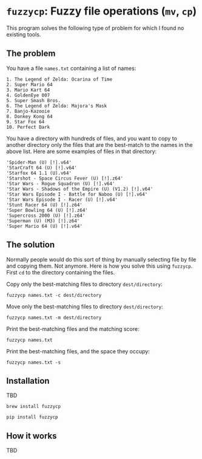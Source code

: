 # `fuzzycp`: Fuzzy file operations (`mv`, `cp`) 

This program solves the following type of problem for which I found no existing tools. 

## The problem

You have a file `names.txt` containing a list of names:

```
1. The Legend of Zelda: Ocarina of Time
2. Super Mario 64
3. Mario Kart 64
4. GoldenEye 007
5. Super Smash Bros.
6. The Legend of Zelda: Majora's Mask
7. Banjo-Kazooie
8. Donkey Kong 64
9. Star Fox 64
10. Perfect Dark
```

You have a directory with hundreds of files, and you want to copy to another directory only the files that are the best-match to the names in the above list. Here are some examples of files in that directory:

```
'Spider-Man (U) [!].v64'
'StarCraft 64 (U) [!].v64'
'Starfox 64 1.1 (U).v64'                                                                           'Starshot - Space Circus Fever (U) [!].z64'
'Star Wars - Rogue Squadron (U) [!].v64'
'Star Wars - Shadows of the Empire (U) (V1.2) [!].v64'
'Star Wars Episode I - Battle for Naboo (U) [!].v64'
'Star Wars Episode I - Racer (U) [!].v64'
'Stunt Racer 64 (U) [!].z64'
'Super Bowling 64 (U) [!].z64'
'Supercross 2000 (U) [!].z64'
'Superman (U) (M3) [!].z64'
'Super Mario 64 (U) [!].v64'
```

## The solution

Normally people would do this sort of thing by manually selecting file by file and copying them. Not anymore. Here is how you solve this using `fuzzycp`. First `cd` to the directory containing the files.

Copy only the best-matching files to directory `dest/directory`:

    fuzzycp names.txt -c dest/directory

Move only the best-matching files to directory `dest/directory`:

    fuzzycp names.txt -m dest/directory

Print the best-matching files and the matching score:

    fuzzycp names.txt 

Print the best-matching files, and the space they occupy:

    fuzzycp names.txt -s


## Installation

TBD

```shell
brew install fuzzycp

pip install fuzzycp
```

## How it works

TBD